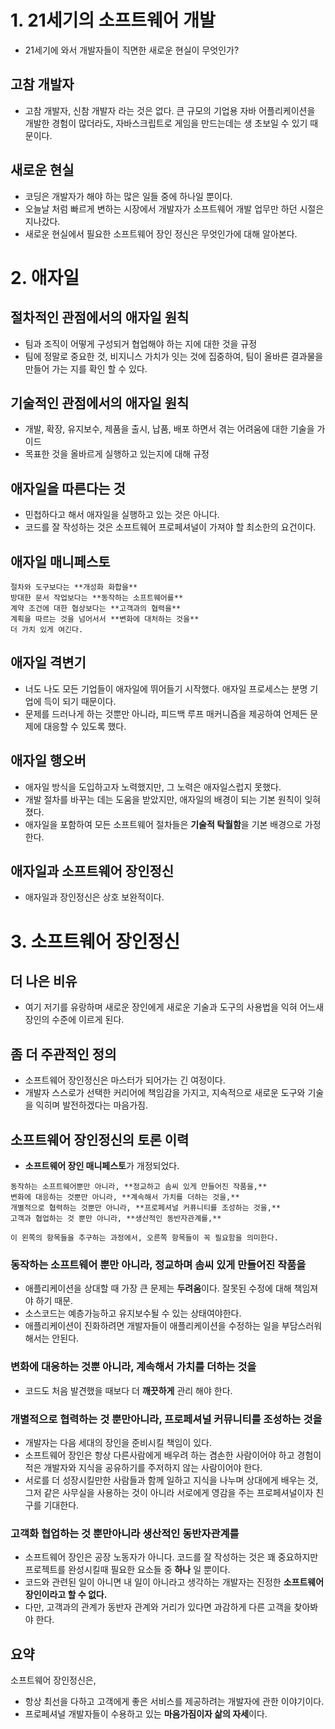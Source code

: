 # 1. 21세기의 소프트웨어 개발 
- 21세기에 와서 개발자들이 직면한 새로운 현실이 무엇인가?

## 고참 개발자
- 고참 개발자, 신참 개발자 라는 것은 없다. 큰 규모의 기업용 자바 어플리케이션을 개발한 경험이 많더라도, 자바스크립트로 게임을 만드는데는 생 초보일 수 있기 때문이다.

## 새로운 현실
- 코딩은 개발자가 해야 하는 많은 일들 중에 하나일 뿐이다.
- 오늘날 처럼 빠르게 변하는 시장에서 개발자가 소프트웨어 개발 업무만 하던 시절은 지나갔다.
- 새로운 현실에서 필요한 소프트웨어 장인 정신은 무엇인가에 대해 알아본다.

# 2. 애자일

## 절차적인 관점에서의 애자일 원칙 
- 팀과 조직이 어떻게 구성되거 협업해야 하는 지에 대한 것을 규정
- 팀에 정말로 중요한 것, 비지니스 가치가 잇는 것에 집중하여, 팀이 올바른 결과물을 만들어 가는 지를 확인 할 수 있다.

## 기술적인 관점에서의 애자일 원칙
- 개발, 확장, 유지보수, 제품을 출시, 납품, 배포 하면서 겪는 어려움에 대한 기술을 가이드
- 목표한 것을 올바르게 실행하고 있는지에 대해 규정

## 애자일을 따른다는 것
- 민첩하다고 해서 애자일을 실행하고 있는 것은 아니다.
- 코드를 잘 작성하는 것은 소프트웨어 프로페셔널이 가져야 할 최소한의 요건이다.

## 애자일 매니페스토

```
절차와 도구보다는 **개성화 화합을**
방대한 문서 작업보다는 **동작하는 소프트웨어를**
계약 조건에 대한 협상보다는 **고객과의 협력을**
계획을 따르는 것을 넘어서서 **변화에 대처하는 것을**
더 가치 있게 여긴다.
```

## 애자일 격변기
- 너도 나도 모든 기업들이 애자일에 뛰어들기 시작했다. 애자일 프로세스는 분명 기업에 득이 되기 때문이다. 
- 문제를 드러나게 하는 것뿐만 아니라, 피드백 루프 매커니즘을 제공하여 언제든 문제에 대응할 수 있도록 했다.

## 애자일 행오버
- 애자일 방식을 도입하고자 노력했지만, 그 노력은 애자일스럽지 못했다.
- 개발 절차를 바꾸는 데는 도움을 받았지만, 애자일의 배경이 되는 기본 원칙이 잊혀졌다.
- 애자일을 포함하여 모든 소프트웨어 절차들은 **기술적 탁월함**을 기본 배경으로 가정한다.

## 애자일과 소프트웨어 장인정신 
- 애자일과 장인정신은 상호 보완적이다.

# 3. 소프트웨어 장인정신

## 더 나은 비유
- 여기 저기를 유랑하며 새로운 장인에게 새로운 기술과 도구의 사용법을 익혀 어느새 장인의 수준에 이르게 된다.

## 좀 더 주관적인 정의
- 소프트웨어 장인정신은 마스터가 되어가는 긴 여정이다.
- 개발자 스스로가 선택한 커리어에 책임감을 가지고, 지속적으로 새로운 도구와 기술을 익히며 발전하겠다는 마음가짐.

## 소프트웨어 장인정신의 토론 이력
- **소프트웨어 장인 매니페스토**가 개정되었다. 
```
동작하는 소프트웨어뿐만 아니라, **정교하고 솜씨 있게 만들어진 작품을,**
변화에 대응하는 것뿐만 아니라, **계속해서 가치를 더하는 것을,**
개별적으로 협력하는 것뿐만 아니라, **프로페셔널 커퓨니티를 조성하는 것을,**
고객과 협업하는 것 뿐만 아니라, **생산적인 동반자관계를,**

이 왼쪽의 항목들을 추구하는 과정에서, 오른쪽 항목들이 꼭 필요함을 의미한다.
```

### 동작하는 소프트웨어 뿐만 아니라, 정교하며 솜씨 있게 만들어진 작품을
- 애플리케이션을 상대할 때 가장 큰 문제는 **두려움**이다. 잘못된 수정에 대해 책임져야 하기 때문.
- 소스코드는 예층가능하고 유지보수될 수 있는 상태여야한다. 
- 애플리케이션이 진화하려면 개발자들이 애플리케이션을 수정하는 일을 부담스러워해서는 안된다.

### 변화에 대응하는 것뿐 아니라, 계속해서 가치를 더하는 것을
- 코드도 처음 발견했을 때보다 더 **깨끗하게** 관리 해야 한다. 

### 개별적으로 협력하는 것 뿐만아니라, 프로페셔널 커뮤니티를 조성하는 것을
- 개발자는 다음 세대의 장인을 준비시킬 책임이 있다.
- 소프트웨어 장인은 항상 다른사람에게 배우려 하는 겸손한 사람이어야 하고 경험이 적은 개발자와 지식을 공유하기를 주저하지 않는 사람이어야 한다.
- 서로를 더 성장시킬만한 사람들과 함께 일하고 지식을 나누며 상대에게 배우는 것, 그저 같은 사무실을 사용하는 것이 아니라 서로에게 영감을 주는 프로페셔널이자 친구를 기대한다.

### 고객화 협업하는 것 뿐만아니라 생산적인 동반자관계를
- 소프트웨어 장인은 공장 노동자가 아니다. 코드를 잘 작성하는 것은 꽤 중요하지만 프로젝트를 완성시킬때 필요한 요소들 중 **하나** 일 뿐이다.
- 코드와 관련된 일이 아니면 내 일이 아니라고 생각하는 개발자는 진정한 **소프트웨어 장인이라고 할 수 없다.**
- 다만, 고객과의 관계가 동반자 관계와 거리가 있다면 과감하게 다른 고객을 찾아봐야 한다.

## 요약
소프트웨어 장인정신은,

- 항상 최선을 다하고 고객에게 좋은 서비스를 제공하려는 개발자에 관한 이야기이다.
- 프로페셔널 개발자들이 수용하고 있는 **마음가짐이자 삶의 자세**이다.











